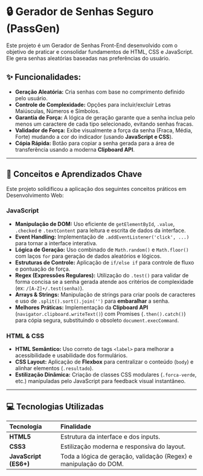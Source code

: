 # 🔒 Gerador de Senhas Seguro (PassGen)

Este projeto é um Gerador de Senhas Front-End desenvolvido com o objetivo de praticar e consolidar fundamentos de HTML, CSS e JavaScript. Ele gera senhas aleatórias baseadas nas preferências do usuário.

## ✨ Funcionalidades:

* **Geração Aleatória:** Cria senhas com base no comprimento definido pelo usuário.
* **Controle de Complexidade:** Opções para incluir/excluir Letras Maiúsculas, Números e Símbolos.
* **Garantia de Força:** A lógica de geração garante que a senha inclua pelo menos um caractere de cada tipo selecionado, evitando senhas fracas.
* **Validador de Força:** Exibe visualmente a força da senha (Fraca, Média, Forte) mudando a cor do indicador (usando **JavaScript e CSS**).
* **Cópia Rápida:** Botão para copiar a senha gerada para a área de transferência usando a moderna **Clipboard API**.

---

## 🧠 Conceitos e Aprendizados Chave

Este projeto solidificou a aplicação dos seguintes conceitos práticos em Desenvolvimento Web:

### JavaScript

* **Manipulação de DOM:** Uso eficiente de `getElementById`, `.value`, `.checked` e `.textContent` para leitura e escrita de dados da interface.
* **Event Handling:** Implementação de `.addEventListener('click', ...)` para tornar a interface interativa.
* **Lógica de Geração:** Uso combinado de `Math.random()` e `Math.floor()` com laços `for` para geração de dados aleatórios e lógicos.
* **Estruturas de Controle:** Aplicação de `if/else if` para controle de fluxo e pontuação de força.
* **Regex (Expressões Regulares):** Utilização do `.test()` para validar de forma concisa se a senha gerada atende aos critérios de complexidade (ex: `/[A-Z]+/.test(senha)`).
* **Arrays & Strings:** Manipulação de strings para criar pools de caracteres e uso de `.split().sort().join('')` para **embaralhar** a senha.
* **Melhores Práticas:** Implementação da **Clipboard API** (`navigator.clipboard.writeText()`) com Promises (`.then().catch()`) para cópia segura, substituindo o obsoleto `document.execCommand`.

### HTML & CSS

* **HTML Semântico:** Uso correto de tags `<label>` para melhorar a acessibilidade e usabilidade dos formulários.
* **CSS Layout:** Aplicação de **Flexbox** para centralizar o conteúdo (`body`) e alinhar elementos (`.resultado`).
* **Estilização Dinâmica:** Criação de classes CSS modulares (`.forca-verde`, etc.) manipuladas pelo JavaScript para feedback visual instantâneo.

---

## 💻 Tecnologias Utilizadas

| Tecnologia | Finalidade |
| :--- | :--- |
| **HTML5** | Estrutura da interface e dos inputs. |
| **CSS3** | Estilização moderna e responsiva do layout. |
| **JavaScript (ES6+)** | Toda a lógica de geração, validação (Regex) e manipulação do DOM. |

